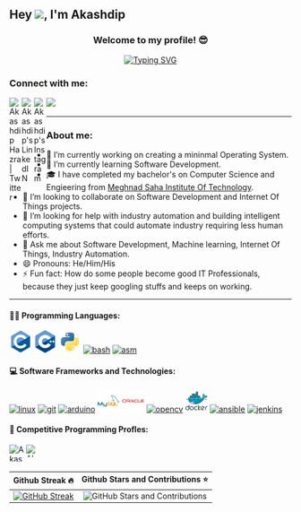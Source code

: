 ## Hey <img src="https://c.tenor.com/SNL9_xhZl9oAAAAi/waving-hand-joypixels.gif" width="29px">, I'm Akashdip

<h3 align="center">
    Welcome to my profile! 😎
</h3>

<p align="center">
    <a href="https://git.io/typing-svg"><img
            src="https://readme-typing-svg.demolab.com?font=Source+Code+Pro+Semibold+Italic&size=18&pause=1000&color=F75530&center=true&vCenter=true&width=466&height=40&lines=Software+Development+and+Machine+Learning;A+Passionate+Developer+Obsessed+With+Technology"
            alt="Typing SVG" /></a>
</p>


<h3 align="left">Connect with me:</h3>
<a href="https://twitter.com/akashdiphazra">
    <img align="left" alt="Akashdip Hazra | Twitter" width="22px"
        src="https://cdn-icons-png.flaticon.com/128/5968/5968830.png" />
</a>

<a href="https://in.linkedin.com/in/akashdiphazra">
    <img align="left" alt="Akashdip's LinkedIN" width="22px"
        src="https://content.linkedin.com/content/dam/me/business/en-us/amp/brand-site/v2/bg/LI-Bug.svg.original.svg" />
</a>
<a href="https://www.instagram.com/akashdiphazra/">
    <img align="left" alt="Akashdip's Instagram" width="22px"
        src="https://cdn-icons-png.flaticon.com/512/2111/2111463.png" />
</a>

![](https://komarev.com/ghpvc/?username=akashdiphazra&color=blueviolet&style=plastic&label=PROFILE+VIEWS+)
</br>

---

<h3 align="left">About me:</h3>

- 🔭 I’m currently working on creating a mininmal Operating System.
- 🌱 I’m currently learning Software Development.
- 🎓 I have completed my bachelor's on Computer Science and Engieering from [Meghnad Saha Institute Of
Technology](https://msit.edu.in/).
- 👯 I’m looking to collaborate on Software Development and Internet Of Things projects.
- 🤔 I’m looking for help with industry automation and building intelligent computing systems that could automate
industry requiring less human efforts.
- 💬 Ask me about Software Development, Machine learning, Internet Of Things, Industry Automation.
- 😄 Pronouns: He/Him/His
- ⚡ Fun fact: How do some people become good IT Professionals, because they just keep googling stuffs and keeps on
working.

---

<h4 align="left">👨‍💻 Programming Languages:</h4>
<p align="left">
    <a href="https://www.bell-labs.com/usr/dmr/www/chist.html" target="_blank" rel="noreferrer"> <img
            src="https://raw.githubusercontent.com/devicons/devicon/master/icons/c/c-original.svg" alt="c" width="40"
            height="40" /></a>
    <a href="https://isocpp.org/" target="_blank" rel="noreferrer"> <img
            src="https://raw.githubusercontent.com/devicons/devicon/master/icons/cplusplus/cplusplus-original.svg"
            alt="cplusplus" width="40" height="40" /></a>
    <a href="https://www.python.org" target="_blank" rel="noreferrer"> <img
            src="https://raw.githubusercontent.com/devicons/devicon/master/icons/python/python-original.svg"
            alt="python" width="40" height="40" /></a>
    <a href="https://www.gnu.org/software/bash/" target="_blank" rel="noreferrer"> <img
            src="https://img.icons8.com/color/344/bash.png" alt="bash" width="40" height="40" /></a>
    <a href="https://www.gnu.org/software/binutils/" target="_blank" rel="noreferrer"> <img
            src="https://hackr.io/tutorials/assembly-language/logo-assembly-language.svg?ver=1603208610" alt="asm"
            width="35" height="35" /></a>
</p>

<h4 align="left">💻 Software Frameworks and Technologies:</h4>
<p align="left">
    <a href="https://linuxfoundation.org/" target="_blank" rel="noreferrer"> <img
            src="https://img.icons8.com/color/344/linux--v1.png" alt="linux" width="40" height="40" /></a>
    <a href="https://git-scm.com/" target="_blank" rel="noreferrer"> <img
            src="https://www.vectorlogo.zone/logos/git-scm/git-scm-icon.svg" alt="git" width="40" height="40" /></a>
    <a href="https://www.arduino.cc/" target="_blank" rel="noreferrer"> <img
            src="https://cdn.worldvectorlogo.com/logos/arduino-1.svg" alt="arduino" width="40" height="40" /></a>
    <a href="https://www.mysql.com/" target="_blank" rel="noreferrer"> <img
            src="https://raw.githubusercontent.com/devicons/devicon/master/icons/mysql/mysql-original-wordmark.svg"
            alt="mysql" width="40" height="40" /></a>
    <a href="https://www.oracle.com/" target="_blank" rel="noreferrer"> <img
            src="https://raw.githubusercontent.com/devicons/devicon/master/icons/oracle/oracle-original.svg"
            alt="oracle" width="40" height="40" /></a>
    <a href="https://opencv.org/" target="_blank" rel="noreferrer"> <img
            src="https://img.icons8.com/color/452/opencv.png" alt="opencv" width="40" height="40" /></a>
    <a href="https://www.docker.com/" target="_blank" rel="noreferrer"> <img
            src="https://raw.githubusercontent.com/devicons/devicon/master/icons/docker/docker-original-wordmark.svg"
            alt="docker" width="40" height="40" /></a>
    <a href="https://www.ansible.com/" target="_blank" rel="noreferrer"> <img
            src="https://img.icons8.com/fluency/452/ansible.png" alt="ansible" width="40" height="40" /></a>
    <a href="https://www.jenkins.io" target="_blank" rel="noreferrer"> <img
            src="https://www.vectorlogo.zone/logos/jenkins/jenkins-icon.svg" alt="jenkins" width="40" height="40" /></a>
</p>

<h4 align="left">👀 Competitive Programming Profles:</h4>
<p align="left">
    <a href="https://codeforces.com/profile/akashdiphazra">
        <img align="left" alt="Akashdip's Codeforces" width="30" height="30"
            src="https://cdn.iconscout.com/icon/free/png-128/code-forces-3629285-3031869.png" /> </a>
    <a href="https://leetcode.com/akashdiphazra/">
        <img align="left" alt="Akashdip's Leetcode" width="22" height="22"
            src="https://leetcode.com/_next/static/images/logo-dark-c96c407d175e36c81e236fcfdd682a0b.png" /> </a>
</p>

<br> </br>

Github Streak 🔥 | Github Stars and Contributions ⭐
:----------------------------------:|:----------------------------------:
[![GitHub Streak](https://streak-stats.demolab.com?user=akashdiphazra&theme=gruvbox&date_format=M%20j%5B%2C%20Y%5D)](https://git.io/streak-stats) | ![GitHub Stars and Contributions](https://github-readme-stats.vercel.app/api?username=akashdiphazra&show_icons=true&theme=gruvbox)
